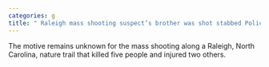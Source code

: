 ```yaml
---
categories: g
title: " Raleigh mass shooting suspect’s brother was shot stabbed Police"
---
```

The motive remains unknown for the mass shooting along a Raleigh, North Carolina, nature trail that killed five people and injured two others.